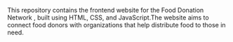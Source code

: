 This repository contains the frontend website for the Food Donation Network , built using HTML, CSS, and JavaScript.The website aims to connect food donors with organizations that help distribute food to those in need.
